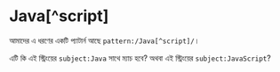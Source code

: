 # Java[^script]

আমাদের এ ধরণের একটি প্যাটার্ন আছে `pattern:/Java[^script]/`।

এটি কি এই স্ট্রিংয়ের `subject:Java` সাথে ম্যাচ হবে? অথবা এই স্ট্রিংয়ের `subject:JavaScript`?
